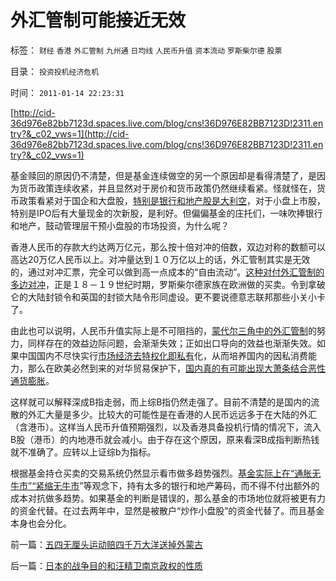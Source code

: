 # 外汇管制可能接近无效

标签： `财经` `香港` `外汇管制` `九州通` `日均线` `人民币升值` `资本流动` `罗斯柴尔德` `股票` 

目录： `投资投机经济危机`

时间： `2011-01-14 22:23:31`

[http://cid-36d976e82bb7123d.spaces.live.com/blog/cns!36D976E82BB7123D!2311.entry?&_c02_vws=1](http://cid-36d976e82bb7123d.spaces.live.com/blog/cns!36D976E82BB7123D!2311.entry?&_c02_vws=1)

基金赎回的原因仍不清楚，但是基金连续做空的另一个原因却是看得清楚了，是因为货币政策连续收紧，并且显然对于房价和货币政策仍然继续看紧。怪就怪在，货币政策看紧对于国企和大盘股，[特别是银行和地产股是大利空](../../../2007/9/19/银行地产在股市里是一根草上的蚱猛.md)，对于小盘上市股，特别是IPO后有大量现金的次新股，是利好。但偏偏基金的庄托们，一味吹捧银行和地产，鼓动管理层干预小盘股的市场投资，为什么呢？

香港人民币的存款大约达两万亿元，那么按十倍对冲的倍数，双边对称的数额可以高达20万亿人民币以上。对冲量达到１０万亿以上的话，外汇管制其实是无效的，通过对冲汇票，完全可以做到高一点成本的“自由流动”。[这种对付外汇管制的多边对冲](../../../2011/1/5/地下钱庄的港币头寸吃紧了吗？.md)，正是１８－１９世纪时期，罗斯柴尔德家族在欧洲做的买卖。令到拿破仑的大陆封锁令和英国的封锁大陆令形同虚设。更不要说德意志联邦那些小关小卡了。

由此也可以说明，人民币升值实际上是不可阻挡的，[蒙代尔三角中的外汇管制](../../../2009/6/10/有中国特色的蒙代尔汇率忽悠三角.md)的努力，同样存在的效益边际问题，会渐渐失效；正如出口导向的效益也渐渐失效。如果中国国内不尽快实行[市场经济去特权化即私有](../../../2011/1/4/泡沫＝政府累计财税＝虚拟经济.md)化，从而培养国内的因私消费能力，那么在欧美必然到来的对华贸易保护下，[国内真的有可能出现大萧条结合恶性通货膨胀](../../../2010/12/31/2011年股市涨100％以上.md)。

这样就可以解释深成B指走弱，而上综B指仍然走强了。目前不清楚的是国内的流散的外汇大量是多少。比较大的可能性是在香港的人民币远远多于在大陆的外汇（含港币）。这样当人民币升值预期强烈，以及香港具备投机行情的情况下，流入B股（港币）的内地港币就会减小。由于存在这个原因，原来看深B成指判断热钱就不准确了。应转以上证综b为指标。

根据基金持仓买卖的交易系统仍然显示看市做多趋势强烈。[基金实际上在“通胀无牛市”“紧缩无牛市](../../../2010/11/12/凭什么说“通胀无牛市”？.md)”等观念下，持有太多的银行和地产筹码，而不得不付出额外的成本对抗做多趋势。如果基金的判断是错误的，那么基金的市场地位就将被更有力的资金代替。在过去两年中，显然是被散户“炒作小盘股”的资金代替了。而且基金本身也会分化。



前一篇：[五四无厘头运动赔四千万大洋送掉外蒙古](../../../2011/1/13/五四无厘头运动赔四千万大洋送掉外蒙古.md)

后一篇：[日本的战争目的和汪精卫南京政权的性质](../../../2011/1/14/日本的战争目的和汪精卫南京政权的性质.md)
